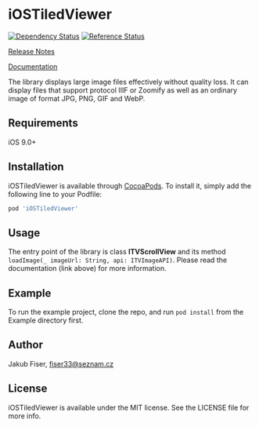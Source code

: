 # iOSTiledViewer

<!-- [![Pod Version](http://img.shields.io/cocoapods/v/CocoaLumberjack.svg?style=flat)](http://cocoadocs.org/docsets/iOSTiledViewer/) -->
[![Dependency Status](https://www.versioneye.com/objective-c/sdwebimage/badge.svg?style=flat)](https://www.versioneye.com/objective-c/iostiledviewer)
[![Reference Status](https://www.versioneye.com/objective-c/iostiledviewer/reference_badge.svg?style=flat-square)](https://www.versioneye.com/objective-c/iostiledviewer/references)

[Release Notes](https://github.com/moravianlibrary/iOSTiledViewer/blob/master/release_notes.txt)

[Documentation](http://htmlpreview.github.io/?https://github.com/moravianlibrary/iOSTiledViewer/blob/master/docs/index.html)

The library displays large image files effectively without quality loss. It can display files that support protocol IIIF or Zoomify as well as an ordinary image of format JPG, PNG, GIF and WebP.

## Requirements

iOS 9.0+

## Installation

iOSTiledViewer is available through [CocoaPods](http://cocoapods.org). To install it, simply add the following line to your Podfile:

```ruby
pod 'iOSTiledViewer'
```

## Usage

The entry point of the library is class **ITVScrollView** and its method `loadImage(_ imageUrl: String, api: ITVImageAPI)`. Please read the documentation (link above) for more information.

## Example

To run the example project, clone the repo, and run `pod install` from the Example directory first.

## Author

Jakub Fiser, fiser33@seznam.cz

## License

iOSTiledViewer is available under the MIT license. See the LICENSE file for more info.
